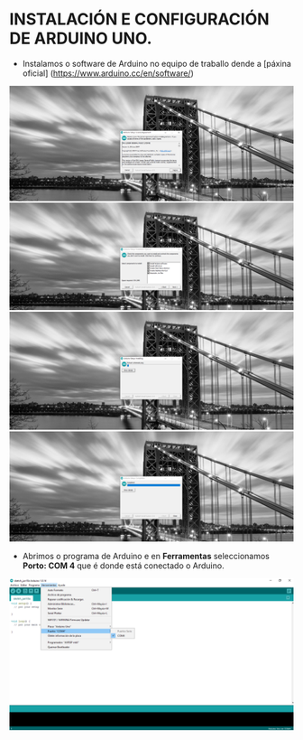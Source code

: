 # INSTALACIÓN E CONFIGURACIÓN DE ARDUINO UNO.

- Instalamos o software de Arduino no equipo de traballo dende a [páxina oficial] (https://www.arduino.cc/en/software/)


![raspi_1](doc/img/imaxes-arduino/ardu1.png)
![raspi_1](doc/img/imaxes-arduino/ardu2.png)
![raspi_1](doc/img/imaxes-arduino/ardu3.png)
![raspi_1](doc/img/imaxes-arduino/ardu4.png)


- Abrimos o programa de Arduino e en **Ferramentas** seleccionamos **Porto: COM 4** que é donde está conectado o Arduino.


![raspi_1](doc/img/imaxes-arduino/ardu5.png)


  
